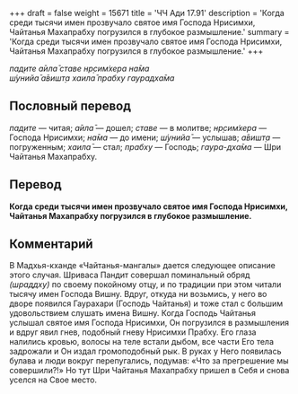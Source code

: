 +++
draft = false
weight = 15671
title = 'ЧЧ Ади 17.91'
description = 'Когда среди тысячи имен прозвучало святое имя Господа Нрисимхи, Чайтанья Махапрабху погрузился в глубокое размышление.'
summary = 'Когда среди тысячи имен прозвучало святое имя Господа Нрисимхи, Чайтанья Махапрабху погрузился в глубокое размышление.'
+++

_пад̣ите а̄ила̄ ставе нр̣сим̇хера на̄ма  
ш́унийа̄ а̄вишт̣а хаила̄ прабху гаурадха̄ма_

## Пословный перевод

_пад̣ите_ — читая; _а̄ила̄_ — дошел; _ставе_ — в молитве; _нр̣сим̇хера_ — Господа Нрисимхи; _на̄ма_ — до имени; _ш́унийа̄_ — услышав; _а̄вишт̣а_ — погруженным; _хаила̄_ — стал; _прабху_ — Господь; _гаура_\-_дха̄ма_ — Шри Чайтанья Махапрабху.

## Перевод

**Когда среди тысячи имен прозвучало святое имя Господа Нрисимхи, Чайтанья Махапрабху погрузился в глубокое размышление.**

## Комментарий

В Мадхья-кханде «Чайтанья-мангалы» дается следующее описание этого случая. Шриваса Пандит совершал поминальный обряд _(шраддху)_ по своему покойному отцу, и по традиции при этом читали тысячу имен Господа Вишну. Вдруг, откуда ни возьмись, у него во дворе появился Гаурахари (Господь Чайтанья) и тоже стал с большим удовольствием слушать имена Вишну. Когда Господь Чайтанья услышал святое имя Господа Нрисимхи, Он погрузился в размышления и вдруг явил гнев, подобный гневу Нрисимхи Прабху. Его глаза налились кровью, волосы на теле встали дыбом, все части Его тела задрожали и Он издал громоподобный рык. В руках у Него появилась булава и люди вокруг перепугались, подумав: «Что за прегрешение мы совершили?!» Но тут Шри Чайтанья Махапрабху пришел в Себя и снова уселся на Свое место.
